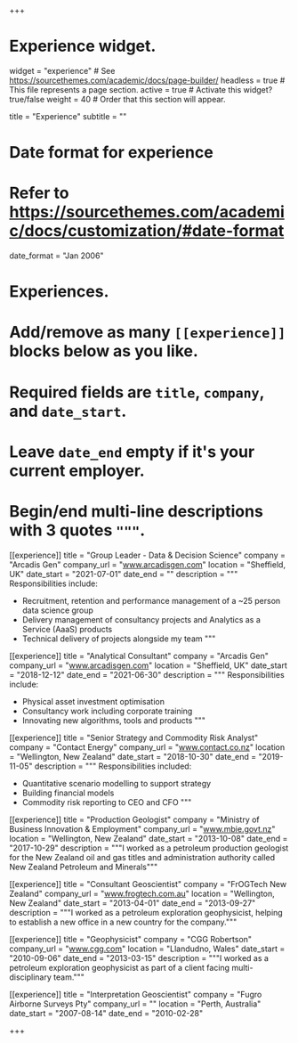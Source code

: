 +++
# Experience widget.
widget = "experience"  # See https://sourcethemes.com/academic/docs/page-builder/
headless = true  # This file represents a page section.
active = true  # Activate this widget? true/false
weight = 40  # Order that this section will appear.

title = "Experience"
subtitle = ""

# Date format for experience
#   Refer to https://sourcethemes.com/academic/docs/customization/#date-format
date_format = "Jan 2006"

# Experiences.
#   Add/remove as many `[[experience]]` blocks below as you like.
#   Required fields are `title`, `company`, and `date_start`.
#   Leave `date_end` empty if it's your current employer.
#   Begin/end multi-line descriptions with 3 quotes `"""`.
[[experience]]
  title = "Group Leader - Data & Decision Science"
  company = "Arcadis Gen"
  company_url = "www.arcadisgen.com"
  location = "Sheffield, UK"
  date_start = "2021-07-01"
  date_end = ""
  description = """
  Responsibilities include:

  * Recruitment, retention and performance management of a ~25 person data science group
  * Delivery management of consultancy projects and Analytics as a Service (AaaS) products
  * Technical delivery of projects alongside my team
  """

[[experience]]
  title = "Analytical Consultant"
  company = "Arcadis Gen"
  company_url = "www.arcadisgen.com"
  location = "Sheffield, UK"
  date_start = "2018-12-12"
  date_end = "2021-06-30"
  description = """
  Responsibilities include:

  * Physical asset investment optimisation
  * Consultancy work including corporate training
  * Innovating new algorithms, tools and products
  """

[[experience]]
  title = "Senior Strategy and Commodity Risk Analyst"
  company = "Contact Energy"
  company_url = "www.contact.co.nz"
  location = "Wellington, New Zealand"
  date_start = "2018-10-30"
  date_end = "2019-11-05"
  description = """
  Responsibilities included:

  * Quantitative scenario modelling to support strategy
  * Building financial models
  * Commodity risk reporting to CEO and CFO
 """

[[experience]]
  title = "Production Geologist"
  company = "Ministry of Business Innovation & Employment"
  company_url = "www.mbie.govt.nz"
  location = "Wellington, New Zealand"
  date_start = "2013-10-08"
  date_end = "2017-10-29"
  description = """I worked as a petroleum production geologist for the New Zealand oil and gas titles and administration authority called New Zealand Petroleum and Minerals"""

  [[experience]]
  title = "Consultant Geoscientist"
  company = "FrOGTech New Zealand"
  company_url = "www.frogtech.com.au"
  location = "Wellington, New Zealand"
  date_start = "2013-04-01"
  date_end = "2013-09-27"
  description = """I worked as a petroleum exploration geophysicist, helping to establish a new office in a new country for the company."""

  [[experience]]
  title = "Geophysicist"
  company = "CGG Robertson"
  company_url = "www.cgg.com"
  location = "Llandudno, Wales"
  date_start = "2010-09-06"
  date_end = "2013-03-15"
  description = """I worked as a petroleum exploration geophysicist as part of a client facing multi-disciplinary team."""

  [[experience]]
  title = "Interpretation Geoscientist"
  company = "Fugro Airborne Surveys Pty"
  company_url = ""
  location = "Perth, Australia"
  date_start = "2007-08-14"
  date_end = "2010-02-28"

+++

